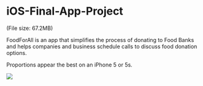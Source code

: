 # iOS-Final-App-Project

(File size: 67.2MB)

FoodForAll is an app that simplifies the process of donating to Food Banks and helps companies and business schedule calls to discuss food donation options.

Proportions appear the best on an iPhone 5 or 5s.

![](http://www.reactiongifs.us/wp-content/uploads/2013/10/nuh_uh_conan_obrien.gif)


